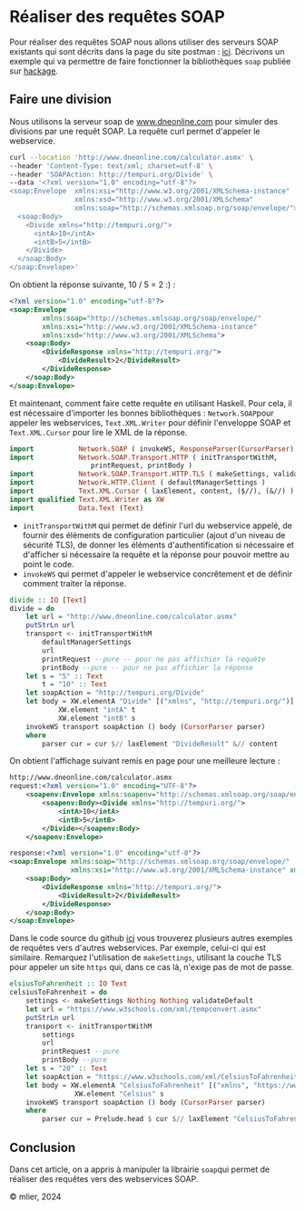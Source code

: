 # Réaliser des requêtes SOAP 

Pour réaliser des requêtes SOAP nous allons utiliser des serveurs SOAP existants qui sont décrits dans la page du site postman : [ici](https://www.postman.com/flight-candidate-55766172/workspace/my-workspace/collection/28173379-5deaf6d4-cd85-4f92-9fd7-9d0e8abc86b9). Décrivons un exemple qui va permettre de faire fonctionner la bibliothèques `soap` publiée sur [hackage](https://hackage.haskell.org/package/soap). 

## Faire une division

Nous utilisons la serveur soap de www.dneonline.com pour simuler des divisions par une requêt SOAP. La requête curl permet d'appeler le webservice.

```bash
curl --location 'http://www.dneonline.com/calculator.asmx' \
--header 'Content-Type: text/xml; charset=utf-8' \
--header 'SOAPAction: http://tempuri.org/Divide' \
--data '<?xml version="1.0" encoding="utf-8"?>
<soap:Envelope  xmlns:xsi="http://www.w3.org/2001/XMLSchema-instance" 
                xmlns:xsd="http://www.w3.org/2001/XMLSchema" 
                xmlns:soap="http://schemas.xmlsoap.org/soap/envelope/">
  <soap:Body>
    <Divide xmlns="http://tempuri.org/">
      <intA>10</intA>
      <intB>5</intB>
    </Divide>
  </soap:Body>
</soap:Envelope>'
```

On obtient la réponse suivante, 10 / 5 = 2 :) : 

```xml
<?xml version="1.0" encoding="utf-8"?>
<soap:Envelope 
        xmlns:soap="http://schemas.xmlsoap.org/soap/envelope/"
        xmlns:xsi="http://www.w3.org/2001/XMLSchema-instance" 
        xmlns:xsd="http://www.w3.org/2001/XMLSchema">
    <soap:Body>
        <DivideResponse xmlns="http://tempuri.org/">
            <DivideResult>2</DivideResult>
        </DivideResponse>
    </soap:Body>
</soap:Envelope>
```
Et maintenant, comment faire cette requête en utilisant Haskell. Pour cela, il est nécessaire d'importer les bonnes bibliothèques : `Network.SOAP`pour appeler les webservices, `Text.XML.Writer` pour définir l'enveloppe SOAP et `Text.XML.Cursor` pour lire le XML de la réponse. 

```haskell
import           Network.SOAP ( invokeWS, ResponseParser(CursorParser) )
import           Network.SOAP.Transport.HTTP ( initTransportWithM, 
                    printRequest, printBody )
import           Network.SOAP.Transport.HTTP.TLS ( makeSettings, validateDefault )
import           Network.HTTP.Client ( defaultManagerSettings )
import           Text.XML.Cursor ( laxElement, content, ($//), (&//) )
import qualified Text.XML.Writer as XW
import           Data.Text (Text)
```


- `initTransportWithM` qui permet de définir l'url du webservice appelé, de fournir des éléments de configuration particulier (ajout d'un niveau de sécurité TLS), de donner les éléments d'authentification si nécessaire et d'afficher si nécessaire la requête et la réponse pour pouvoir mettre au point le code.
- `invokeWS` qui permet d'appeler le webservice concrêtement et de définir comment traiter la réponse. 

```haskell
divide :: IO [Text]
divide = do
    let url = "http://www.dneonline.com/calculator.asmx"
    putStrLn url
    transport <- initTransportWithM
        defaultManagerSettings 
        url
        printRequest --pure -- pour ne pas affichier la requête
        printBody --pure -- pour ne pas affichier la réponse
    let s = "5" :: Text
        t = "10" :: Text
    let soapAction = "http://tempuri.org/Divide"
    let body = XW.elementA "Divide" [("xmlns", "http://tempuri.org/")] $ do 
            XW.element "intA" t
            XW.element "intB" s  
    invokeWS transport soapAction () body (CursorParser parser)
    where
        parser cur = cur $// laxElement "DivideResult" &// content

```

On obtient l'affichage suivant remis en page pour une meilleure lecture : 

```xml
http://www.dneonline.com/calculator.asmx
request:<?xml version="1.0" encoding="UTF-8"?>
    <soapenv:Envelope xmlns:soapenv="http://schemas.xmlsoap.org/soap/envelope/">
        <soapenv:Body><Divide xmlns="http://tempuri.org/">
            <intA>10</intA>
            <intB>5</intB>
        </Divide></soapenv:Body>
    </soapenv:Envelope>

response:<?xml version="1.0" encoding="utf-8"?>
<soap:Envelope xmlns:soap="http://schemas.xmlsoap.org/soap/envelope/"  
               xmlns:xsi="http://www.w3.org/2001/XMLSchema-instance" xmlns:xsd="http://www.w3.org/2001/XMLSchema">
    <soap:Body>
        <DivideResponse xmlns="http://tempuri.org/">
            <DivideResult>2</DivideResult>
        </DivideResponse>
    </soap:Body>
</soap:Envelope>
```

Dans le code source du github [ici](../src/SoapRequest/) vous trouverez plusieurs autres exemples de requêtes vers d'autres webservices. Par exemple, celui-ci qui est similaire. Remarquez l'utilisation de `makeSettings`, utilisant la couche TLS pour appeler un site `https` qui, dans ce cas là, n'exige pas de mot de passe. 

```haskell
elsiusToFahrenheit :: IO Text 
celsiusToFahrenheit = do
    settings <- makeSettings Nothing Nothing validateDefault
    let url = "https://www.w3schools.com/xml/tempconvert.asmx"
    putStrLn url
    transport <- initTransportWithM
        settings 
        url
        printRequest --pure
        printBody --pure
    let s = "20" :: Text
    let soapAction = "https://www.w3schools.com/xml/CelsiusToFahrenheit"
    let body = XW.elementA "CelsiusToFahrenheit" [("xmlns", "https://www.w3schools.com/xml/")] $ do 
                XW.element "Celsius" s
    invokeWS transport soapAction () body (CursorParser parser)
    where
        parser cur = Prelude.head $ cur $// laxElement "CelsiusToFahrenheitResult" &// content
```





## Conclusion

Dans cet article, on a appris à manipuler la librairie `soap`qui permet de réaliser des requêtes vers des webservices SOAP. 

© mlier, 2024


